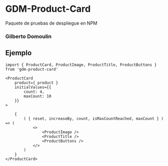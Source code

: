 # GDM-Product-Card

Paquete de pruebas de despliegue en NPM

### Gilberto Domoulin


## Ejemplo
```
import { ProductCard, ProductImage, ProductTitle, ProductButtons } from 'gdm-product-card'
```

```
<ProductCard
    product={ product }
    initialValues={{
        count: 4,
        maxCount: 10
    }}
>

    {
        ( { reset, increaseBy, count, isMaxCountReached, maxCount } ) => (
            <>
                <ProductImage />
                <ProductTitle />
                <ProductButtons />
            </>
        )
    }
</ProductCard>
```
